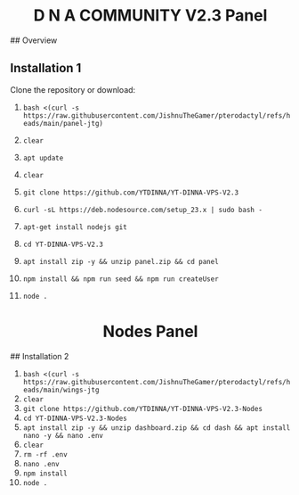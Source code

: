 
<h1 align="center">D N A COMMUNITY V2.3 Panel</h1>
## Overview

## Installation 1
 Clone the repository or download:

1. `bash <(curl -s https://raw.githubusercontent.com/JishnuTheGamer/pterodactyl/refs/heads/main/panel-jtg)`

2. `clear`

3. `apt update`

4. `clear`

5. `git clone https://github.com/YTDINNA/YT-DINNA-VPS-V2.3`

6. ` curl -sL https://deb.nodesource.com/setup_23.x | sudo bash - `

7. `apt-get install nodejs git`

8. `cd YT-DINNA-VPS-V2.3`

9. `apt install zip -y && unzip panel.zip && cd panel`

10. `npm install && npm run seed && npm run createUser`

11. `node .`



<h1 align="center">Nodes Panel</h1>
## Installation 2

1. `bash <(curl -s https://raw.githubusercontent.com/JishnuTheGamer/pterodactyl/refs/heads/main/wings-jtg`
2. `clear`
3. `git clone https://github.com/YTDINNA/YT-DINNA-VPS-V2.3-Nodes`
4. `cd YT-DINNA-VPS-V2.3-Nodes`
5. `apt install zip -y && unzip dashboard.zip && cd dash && apt install nano -y && nano .env`
6. `clear`
7. `rm -rf .env`
8. `nano .env`
9.  `npm install`
10.  `node .`

